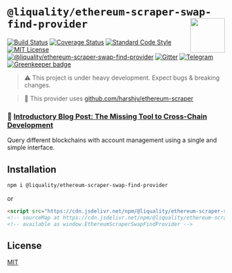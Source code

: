 # `@liquality/ethereum-scraper-swap-find-provider` <img align="right" src="https://raw.githubusercontent.com/liquality/chainabstractionlayer/master/liquality-logo.png" height="80px" />


[![Build Status](https://travis-ci.com/liquality/chainabstractionlayer.svg?branch=master)](https://travis-ci.com/liquality/chainabstractionlayer)
[![Coverage Status](https://coveralls.io/repos/github/liquality/chainabstractionlayer/badge.svg?branch=master)](https://coveralls.io/github/liquality/chainabstractionlayer?branch=master)
[![Standard Code Style](https://img.shields.io/badge/codestyle-standard-brightgreen.svg)](https://github.com/standard/standard)
[![MIT License](https://img.shields.io/badge/license-MIT-brightgreen.svg)](../../LICENSE.md)
[![@liquality/ethereum-scraper-swap-find-provider](https://img.shields.io/npm/dt/@liquality/ethereum-scraper-swap-find-provider.svg)](https://npmjs.com/package/@liquality/ethereum-scraper-swap-find-provider)
[![Gitter](https://img.shields.io/gitter/room/liquality/Lobby.svg)](https://gitter.im/liquality/Lobby?source=orgpage)
[![Telegram](https://img.shields.io/badge/chat-on%20telegram-blue.svg)](https://t.me/Liquality) [![Greenkeeper badge](https://badges.greenkeeper.io/liquality/chainabstractionlayer.svg)](https://greenkeeper.io/)

> :warning: This project is under heavy development. Expect bugs & breaking changes.

> :hammer: This provider uses [github.com/harshjv/ethereum-scraper](https://github.com/harshjv/ethereum-scraper)

### :pencil: [Introductory Blog Post: The Missing Tool to Cross-Chain Development](https://medium.com/liquality/the-missing-tool-to-cross-chain-development-2ebfe898efa1)


Query different blockchains with account management using a single and simple interface.


## Installation

```bash
npm i @liquality/ethereum-scraper-swap-find-provider
```

or

```html
<script src="https://cdn.jsdelivr.net/npm/@liquality/ethereum-scraper-swap-find-provider@0.2.3/dist/ethereum-scraper-swap-find-provider.min.js"></script>
<!-- sourceMap at https://cdn.jsdelivr.net/npm/@liquality/ethereum-scraper-swap-find-provider@0.2.3/dist/ethereum-scraper-swap-find-provider.min.js.map -->
<!-- available as window.EthereumScraperSwapFindProvider -->
```


## License

[MIT](../../LICENSE.md)
